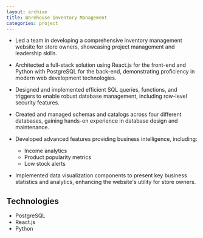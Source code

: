 ```yaml
---
layout: archive
title: Warehouse Inventory Management
categories: project
---
```


- Led a team in developing a comprehensive inventory management website for store owners, showcasing project management and leadership skills.
- Architected a full-stack solution using React.js for the front-end and Python with PostgreSQL for the back-end, demonstrating proficiency in modern web development technologies.
- Designed and implemented efficient SQL queries, functions, and triggers to enable robust database management, including row-level security features.
- Created and managed schemas and catalogs across four different databases, gaining hands-on experience in database design and maintenance.
- Developed advanced features providing business intelligence, including:

    - Income analytics
    - Product popularity metrics
    - Low stock alerts

- Implemented data visualization components to present key business statistics and analytics, enhancing the website's utility for store owners.


## Technologies
- PostgreSQL
- React.js
- Python
